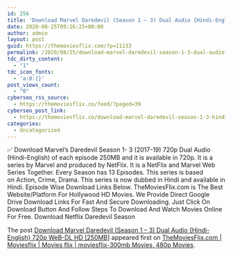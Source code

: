 ```yaml
---
id: 256
title: 'Download Marvel Daredevil (Season 1 – 3) Dual Audio {Hindi-English} 720p WeB-DL HD [250MB]'
date: 2020-08-25T09:16:25+00:00
author: admin
layout: post
guid: https://themoviesflix.com/?p=11133
permalink: /2020/08/25/download-marvel-daredevil-season-1-3-dual-audio-hindi-english-720p-web-dl-hd-250mb/
tdc_dirty_content:
  - "1"
tdc_icon_fonts:
  - 'a:0:{}'
post_views_count:
  - "0"
cyberseo_rss_source:
  - https://themoviesflix.co/feed/?paged=39
cyberseo_post_link:
  - https://themoviesflix.co/download-marvel-daredevil-season-1-3-hindi-720p/
categories:
  - Uncategorized
---
```

✅ Download Marvel’s Daredevil Season 1- 3 (2017-19) 720p Dual Audio (Hindi-English) of each episode&#160;250MB&#160;and it is available in&#160;720p. It is a series by Marvel and produced by&#160;NetFlix. It is a&#160;NetFlix&#160;and Marvel Web Series Together. Every Season has 13 Episodes. This series is based on&#160;Action, Crime, Drama.&#160;This series is now dubbed in Hindi and available in Hindi. Episode Wise Download Links Below. TheMoviesFlix.com&#160;is The Best Website/Platform For Hollywood HD Movies. We Provide Direct Google Drive Download Links For Fast And Secure Downloading. Just Click On Download Button&#160;And Follow Steps To&#160;Download And Watch Movies Online For Free. Download Netflix Daredevil Season 

The post <a rel="nofollow" href="https://themoviesflix.co/download-marvel-daredevil-season-1-3-hindi-720p/">Download Marvel Daredevil (Season 1 – 3) Dual Audio {Hindi-English} 720p WeB-DL HD [250MB]</a> appeared first on <a rel="nofollow" href="https://themoviesflix.co">TheMoviesFlix.com | Moviesflix | Movies flix | moviesflix-300mb Movies, 480p Movies</a>.